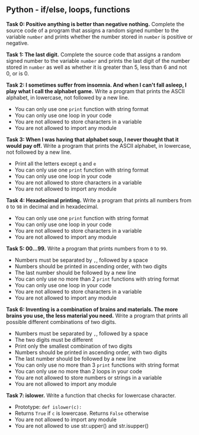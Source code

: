 ## Python - if/else, loops, functions

**Task 0: Positive anything is better than negative nothing.**
Complete the source code of a program that assigns a random signed number to the variable `number` and prints whether the number stored in `number` is positive or negative.

**Task 1: The last digit.**
Complete the source code that assigns a random signed number to the variable `number` and prints the last digit of the number stored in `number` as well as whether it is greater than 5, less than 6 and not 0, or is 0.

**Task 2: I sometimes suffer from insomnia. And when I can't fall asleep, I play what I call the alphabet game.**
Write a program that prints the ASCII alphabet, in lowercase, not followed by a new line.
- You can only use one `print` function with string format
- You can only use one loop in your code
- You are not allowed to store characters in a variable
- You are not allowed to import any module

**Task 3: When I was having that alphabet soup, I never thought that it would pay off.**
Write a program that prints the ASCII alphabet, in lowercase, not followed by a new line.
- Print all the letters except `q` and `e`
- You can only use one `print` function with string format
- You can only use one loop in your code
- You are not allowed to store characters in a variable
- You are not allowed to import any module

**Task 4: Hexadecimal printing.**
Write a program that prints all numbers from `0` to `98` in decimal and in hexadecimal.
- You can only use one `print` function with string format
- You can only use one loop in your code
- You are not allowed to store characters in a variable
- You are not allowed to import any module

**Task 5: 00...99.**
Write a program that prints numbers from `0` to `99`.
- Numbers must be separated by `,`, followed by a space
- Numbers should be printed in ascending order, with two digits
- The last number should be followed by a new line
- You can only use no more than 2 `print` functions with string format
- You can only use one loop in your code
- You are not allowed to store characters in a variable
- You are not allowed to import any module

**Task 6: Inventing is a combination of brains and materials. The more brains you use, the less material you need.**
Write a program that prints all possible different combinations of two digits.
- Numbers must be separated by `,`, followed by a space
- The two digits must be different
- Print only the smallest combination of two digits
- Numbers should be printed in ascending order, with two digits
- The last number should be followed by a new line
- You can only use no more than 3 `print` functions with string format
- You can only use no more than 2 loops in your code
- You are not allowed to store numbers or strings in a variable
- You are not allowed to import any module

**Task 7: islower.**
Write a function that checks for lowercase character.
- Prototype: `def islower(c):`
- Returns `True` if `c` is lowercase. Returns `False` otherwise
- You are not allowed to import any module
- You are not allowed to use str.upper() and str.isupper()
